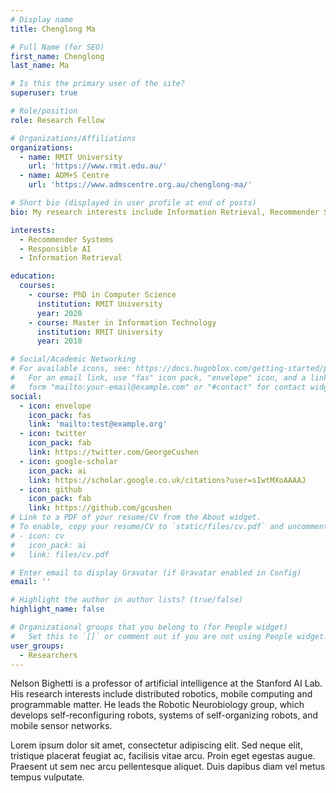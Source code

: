 ```yaml
---
# Display name
title: Chenglong Ma

# Full Name (for SEO)
first_name: Chenglong
last_name: Ma

# Is this the primary user of the site?
superuser: true

# Role/position
role: Research Fellow

# Organizations/Affiliations
organizations:
  - name: RMIT University
    url: 'https://www.rmit.edu.au/'
  - name: ADM+S Centre
    url: 'https://www.admscentre.org.au/chenglong-ma/'

# Short bio (displayed in user profile at end of posts)
bio: My research interests include Information Retrieval, Recommender Systems, and Responsible AI.

interests:
  - Recommender Systems
  - Responsible AI
  - Information Retrieval

education:
  courses:
    - course: PhD in Computer Science
      institution: RMIT University
      year: 2020
    - course: Master in Information Technology
      institution: RMIT University
      year: 2018

# Social/Academic Networking
# For available icons, see: https://docs.hugoblox.com/getting-started/page-builder/#icons
#   For an email link, use "fas" icon pack, "envelope" icon, and a link in the
#   form "mailto:your-email@example.com" or "#contact" for contact widget.
social:
  - icon: envelope
    icon_pack: fas
    link: 'mailto:test@example.org'
  - icon: twitter
    icon_pack: fab
    link: https://twitter.com/GeorgeCushen
  - icon: google-scholar
    icon_pack: ai
    link: https://scholar.google.co.uk/citations?user=sIwtMXoAAAAJ
  - icon: github
    icon_pack: fab
    link: https://github.com/gcushen
# Link to a PDF of your resume/CV from the About widget.
# To enable, copy your resume/CV to `static/files/cv.pdf` and uncomment the lines below.
# - icon: cv
#   icon_pack: ai
#   link: files/cv.pdf

# Enter email to display Gravatar (if Gravatar enabled in Config)
email: ''

# Highlight the author in author lists? (true/false)
highlight_name: false

# Organizational groups that you belong to (for People widget)
#   Set this to `[]` or comment out if you are not using People widget.
user_groups:
  - Researchers
---
```


Nelson Bighetti is a professor of artificial intelligence at the Stanford AI Lab. His research interests include distributed robotics, mobile computing and programmable matter. He leads the Robotic Neurobiology group, which develops self-reconfiguring robots, systems of self-organizing robots, and mobile sensor networks.

Lorem ipsum dolor sit amet, consectetur adipiscing elit. Sed neque elit, tristique placerat feugiat ac, facilisis vitae arcu. Proin eget egestas augue. Praesent ut sem nec arcu pellentesque aliquet. Duis dapibus diam vel metus tempus vulputate.
